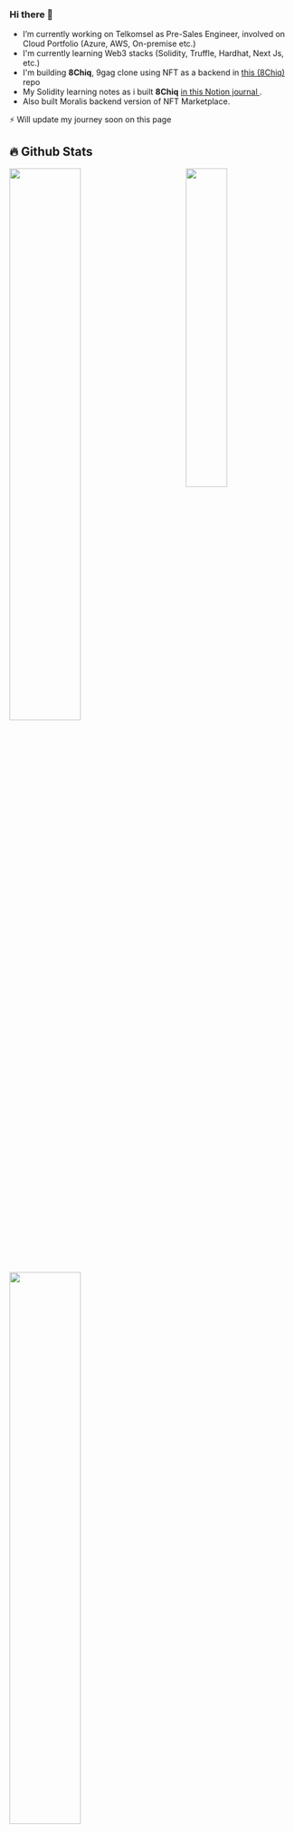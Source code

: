 ### Hi there 👋

<!--
**said017/said017** is a ✨ _special_ ✨ repository because its `README.md` (this file) appears on your GitHub profile.

Here are some ideas to get you started:

- 🔭 I’m currently working on ...
- 🌱 I’m currently learning ...
- 👯 I’m looking to collaborate on ...
- 🤔 I’m looking for help with ...
- 💬 Ask me about ...
- 📫 How to reach me: ...
- 😄 Pronouns: ...
- ⚡ Fun fact: ...
-->
- I’m currently working on Telkomsel as Pre-Sales Engineer, involved on Cloud Portfolio (Azure, AWS, On-premise etc.)
- I'm currently learning Web3 stacks (Solidity, Truffle, Hardhat, Next Js, etc.)
- I'm building **8Chiq**, 9gag clone using NFT as a backend in <a href="https://github.com/said017/8chiq"> this (8Chiq) </a> repo
- My Solidity learning notes as i built **8Chiq** <a href="https://www.notion.so/Study-Journal-b0e4630040f74a759a437e5731512df0?v=99e4ac9e5ebd4301bd1784943bc37230&p=025a76ef4bb74b56987793355f3c7132"> in this Notion journal </a>.
- Also built Moralis backend version of NFT Marketplace.

⚡ Will update my journey soon on this page

## 🔥 Github Stats

<img align="right" width="38%" src="https://i.imgur.com/VxANS89.jpg"/>

  <a href="https://github.com/said017"><img width="50%" src="https://github-readme-stats.vercel.app/api?username=said017&theme=radical&title_color=ff3068"></a>
  <a href="https://github.com/said017"><img width="50%" src="http://github-readme-streak-stats.herokuapp.com/?user=said017&theme=radical&date_format=M%20j%5B%2C%20Y%5D&ring=ff3068&fire=ff3068&sideNums=ff3068"></a>


